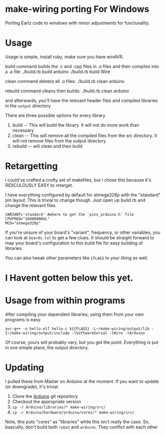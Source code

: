 make-wiring porting For Windows
===========
Porting Earlz code to windows with minor adjustments for functunality.

# Usage

Usage is simple, install ruby, make sure you have winAVR.

   build command builds the .c and .cpp files in .o files and then compiles into a .a file:
    ./build.rb build arduino
    ./build.rb build Wire
    
   clean command deletes all .o files:
    ./build.rb clean arduino
    
   rebuild command cleans then builds:
    ./build.rb clean arduino
    
and afterwards, you'll have the relevant header files and compiled libraries in the `output` directory

There are three possible options for every library

1. build -- This will build the library. It will not do more work than necessary
2. clean -- This will remove all the compiled files from the src directory. It will not remove files from the output directory
3. rebuild -- will clean and then build


# Retargetting

I could've crafted a crufty set of makefiles, but I chose this because it's RIDICULOUSLY EASY to retarget. 

I have everything configured by default for atmega328p with the "standard" pin layout. This is trivial to change though. 
Just open up build.rb and change the relevant files

    VARIANT='standard' #where to get the `pins_arduino.h` file
    CPUFREQ="16000000UL"
    MCU="atmega328p"

If you're unsure of your board's "variant", frequency, or other variables, you can look at `boards.txt` to get a few clues.
It should be straight forward to map your board's configuration to this build file for easy building of libraries.

You can also tweak other parameters like `CFLAGS` to your liking as well.





# I Havent gotten below this yet.



# Usage from within programs

After compiling your dependent libraries, using them from your own programs is easy.

    avr-g++ -o hello.elf hello.c ${CFLAGS} -L~/make-wiring/output/lib -I~/make-wiring/output/include -lSoftwareSerial -lWire -lArduino

Of course, yours will probably vary, but you get the point. Everything is put in one simple place, the output directory.

# Updating

I pulled these from Master on Arduino at the moment. If you want to update (or downgrade), it's trivial.

1. Clone the [Arduino](https://github.com/arduino/Arduino) git repository
2. Checkout the appropriate version
3. `cp -r Arduino/libraries/* make-wiring/src/`
4. `cp -r Arduino/hardware/arduino/cores/* make-wiring/src/`

Note, this puts "cores" as "libraries" while this isn't really the case. So, basically, don't build both `robot` and `arduino`. 
They conflict with each other
